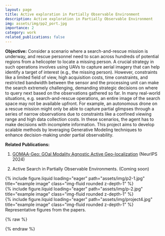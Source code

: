 ```yaml
---
layout: page
title: Active exploration in Partially Observable Environment
description: Active exploration in Partially Observable Environment
img: assets/img/pp2_port.jpg
importance: 2
category: work
related_publications: false
---
```


**Objective:**
Consider a scenario where a search-and-rescue mission is underway, and rescue personnel need to scan across hundreds of potential regions from a helicopter to locate a missing person. A crucial strategy in such operations involves using UAVs to capture aerial imagery that can help identify a target of interest (e.g., the missing person). However, constraints like a limited field of view, high acquisition costs, time constraints, and restricted bandwidth between the sensor and the processing unit can make the search extremely challenging, demanding strategic decisions on where to query next based on the observations gathered so far.  In many real-world situations, e.g. search-and-rescue operations, an entire image of the search space may not be available upfront. For example, an autonomous drone on a rescue mission might only be able to capture partial glimpses through a series of narrow observations due to constraints like a confined viewing range and high data collection costs. In these scenarios, the agent has to make decisions with incomplete information. This project aims to develop scalable methods by leveraging Generative Modeling techniques to enhance decision-making under partial observability.


**Related Publications:**

1.  [GOMAA-Geo: GOal Modality Agnostic Active Geo-localization](https://arxiv.org/abs/2406.01917v1) (NeurIPS 2024)

2.  Active Search in Partially Observable Environments. (Coming soon)



<div class="row">
    <div class="col-sm mt-3 mt-md-0">
        {% include figure.liquid loading="eager" path="assets/img/p2-1.jpg" title="example image" class="img-fluid rounded z-depth-1" %}
    </div>
    <div class="col-sm mt-3 mt-md-0">
        {% include figure.liquid loading="eager" path="assets/img/p-2.jpg" title="example image" class="img-fluid rounded z-depth-1" %}
    </div>
    <div class="col-sm mt-3 mt-md-0">
        {% include figure.liquid loading="eager" path="assets/img/project4.jpg" title="example image" class="img-fluid rounded z-depth-1" %}
    </div>
</div>
<div class="caption">
    Representative figures from the papers. 
</div>

{% raw %}


{% endraw %}
